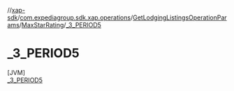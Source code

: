 //[xap-sdk](../../../../../index.md)/[com.expediagroup.sdk.xap.operations](../../../index.md)/[GetLodgingListingsOperationParams](../../index.md)/[MaxStarRating](../index.md)/[_3_PERIOD5](index.md)

# _3_PERIOD5

[JVM]\
[_3_PERIOD5](index.md)
